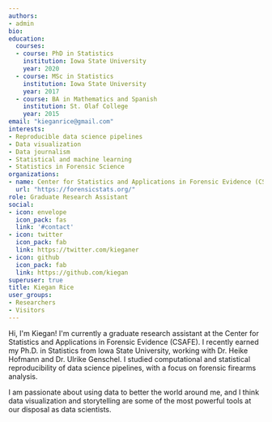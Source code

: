 ```yaml
---
authors:
- admin
bio: 
education:
  courses:
  - course: PhD in Statistics
    institution: Iowa State University
    year: 2020
  - course: MSc in Statistics
    institution: Iowa State University
    year: 2017
  - course: BA in Mathematics and Spanish
    institution: St. Olaf College
    year: 2015
email: "kieganrice@gmail.com"
interests:
- Reproducible data science pipelines 
- Data visualization
- Data journalism
- Statistical and machine learning 
- Statistics in Forensic Science 
organizations:
- name: Center for Statistics and Applications in Forensic Evidence (CSAFE)  
  url: "https://forensicstats.org/"
role: Graduate Research Assistant
social:
- icon: envelope
  icon_pack: fas
  link: '#contact'
- icon: twitter
  icon_pack: fab
  link: https://twitter.com/kieganer
- icon: github
  icon_pack: fab
  link: https://github.com/kiegan
superuser: true
title: Kiegan Rice
user_groups:
- Researchers
- Visitors
---
```


Hi, I'm Kiegan! I'm currently a graduate research assistant at the Center for Statistics and Applications in Forensic Evidence (CSAFE). I recently earned my Ph.D. in Statistics from Iowa State University, working with Dr. Heike Hofmann and Dr. Ulrike Genschel. I studied computational and statistical reproducibility of data science pipelines, with a focus on forensic firearms analysis.  

I am passionate about using data to better the world around me, and I think data visualization and storytelling are some of the most powerful tools at our disposal as data scientists.  



